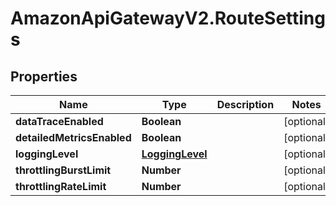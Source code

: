 # AmazonApiGatewayV2.RouteSettings

## Properties

Name | Type | Description | Notes
------------ | ------------- | ------------- | -------------
**dataTraceEnabled** | **Boolean** |  | [optional] 
**detailedMetricsEnabled** | **Boolean** |  | [optional] 
**loggingLevel** | [**LoggingLevel**](LoggingLevel.md) |  | [optional] 
**throttlingBurstLimit** | **Number** |  | [optional] 
**throttlingRateLimit** | **Number** |  | [optional] 


